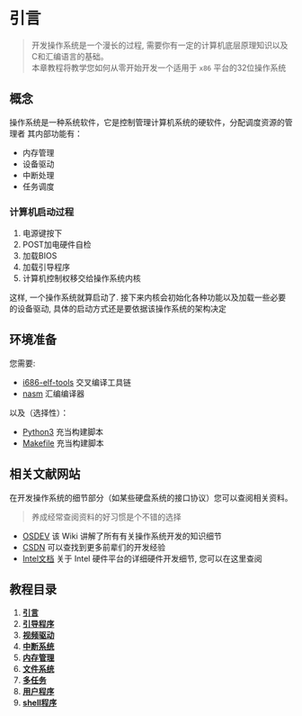 # 引言

> 开发操作系统是一个漫长的过程, 需要你有一定的计算机底层原理知识以及C和汇编语言的基础。 \
> 本章教程将教学您如何从零开始开发一个适用于 `x86` 平台的32位操作系统

## 概念

操作系统是一种系统软件，它是控制管理计算机系统的硬软件，分配调度资源的管理者
其内部功能有：

* 内存管理
* 设备驱动
* 中断处理
* 任务调度

### 计算机启动过程

1. 电源键按下
2. POST加电硬件自检
3. 加载BIOS
4. 加载引导程序
5. 计算机控制权移交给操作系统内核

这样, 一个操作系统就算启动了. 接下来内核会初始化各种功能以及加载一些必要的设备驱动, 具体的启动方式还是要依据该操作系统的架构决定

## 环境准备

您需要:

* [i686-elf-tools](https://github.com/lordmilko/i686-elf-tools/releases/tag/13.2.0) 交叉编译工具链
* [nasm](https://nasm.us/) 汇编编译器

以及（选择性）：

* [Python3](https://www.python.org/downloads/) 充当构建脚本
* [Makefile](https://www.gnu.org/software/make/) 充当构建脚本

## 相关文献网站

在开发操作系统的细节部分（如某些硬盘系统的接口协议）您可以查阅相关资料。

> 养成经常查阅资料的好习惯是个不错的选择

* [OSDEV](https://wiki.osdev.org/) 该 Wiki 讲解了所有有关操作系统开发的知识细节
* [CSDN](https://blog.csdn.net/) 可以查找到更多前辈们的开发经验
* [Intel文档](https://www.intel.cn/content/www/cn/zh/resources-documentation/developer.html) 关于 Intel 硬件平台的详细硬件开发细节, 您可以在这里查阅

## 教程目录

1. [**引言**](/教程/正文/项目/MdrOS/root.md)
2. [**引导程序**](/教程/正文/项目/MdrOS/bootloader.md)
3. [**视频驱动**](/教程/正文/项目/MdrOS/video_driver.md)
4. [**中断系统**](/教程/正文/项目/MdrOS/interrupt.md)
5. [**内存管理**](/教程/正文/项目/MdrOS/memory.md)
6. [**文件系统**](/教程/正文/项目/MdrOS/filesystem.md)
7. [**多任务**](/教程/正文/项目/MdrOS/task.md)
8. [**用户程序**](/教程/正文/项目/MdrOS/application.md)
9. [**shell程序**](/教程/正文/项目/MdrOS/shell.md)
